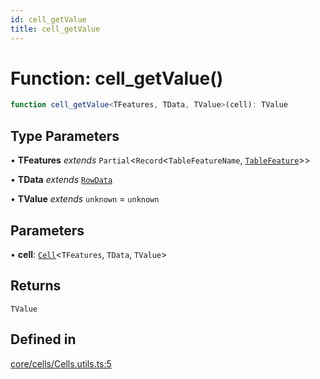 ```yaml
---
id: cell_getValue
title: cell_getValue
---
```


# Function: cell\_getValue()

```ts
function cell_getValue<TFeatures, TData, TValue>(cell): TValue
```

## Type Parameters

• **TFeatures** *extends* `Partial`\<`Record`\<`TableFeatureName`, [`TableFeature`](../interfaces/tablefeature.md)\>\>

• **TData** *extends* [`RowData`](../type-aliases/rowdata.md)

• **TValue** *extends* `unknown` = `unknown`

## Parameters

• **cell**: [`Cell`](../type-aliases/cell.md)\<`TFeatures`, `TData`, `TValue`\>

## Returns

`TValue`

## Defined in

[core/cells/Cells.utils.ts:5](https://github.com/TanStack/table/blob/main/packages/table-core/src/core/cells/Cells.utils.ts#L5)
